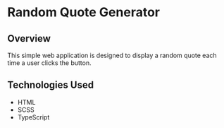 # Random Quote Generator 

## Overview
This simple web application is designed to display a random quote each time a user clicks the button.

## Technologies Used

- HTML
- SCSS
- TypeScript
